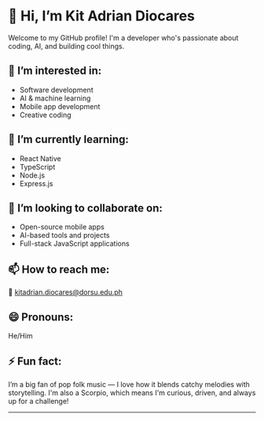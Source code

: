 # 👋 Hi, I’m Kit Adrian Diocares

Welcome to my GitHub profile! I'm a developer who's passionate about coding, AI, and building cool things.

## 👀 I’m interested in:
- Software development
- AI & machine learning
- Mobile app development
- Creative coding

## 🌱 I’m currently learning:
- React Native
- TypeScript
- Node.js
- Express.js

## 💞️ I’m looking to collaborate on:
- Open-source mobile apps
- AI-based tools and projects
- Full-stack JavaScript applications

## 📫 How to reach me:
📧 kitadrian.diocares@dorsu.edu.ph

## 😄 Pronouns:
He/Him

## ⚡ Fun fact:
I’m a big fan of pop folk music — I love how it blends catchy melodies with storytelling. I'm also a Scorpio, which means I'm curious, driven, and always up for a challenge!

---

<!---
flklr-dev/flklr-dev is a ✨ special ✨ repository because its `README.md` (this file) appears on your GitHub profile.
You can click the Preview link to take a look at your changes.
--->
